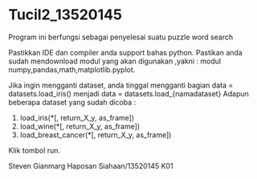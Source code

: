 # Tucil2_13520145
Program ini berfungsi sebagai penyelesai suatu puzzle word search

Pastikkan IDE dan compiler anda support bahas python.
Pastikan anda sudah mendownload modul yang akan digunakan ,yakni : modul numpy,pandas,math,matplotlib.pyplot. 

Jika ingin mengganti dataset, anda tinggal mengganti bagian data = datasets.load_iris() menjadi data = datasets.load_{namadataset}
Adapun beberapa dataset yang sudah dicoba : 

1. load_iris(*[, return_X_y, as_frame])
2. load_wine(*[, return_X_y, as_frame])
3. load_breast_cancer(*[, return_X_y, as_frame])


Klik tombol run.

Steven Gianmarg Haposan Siahaan/13520145
K01
